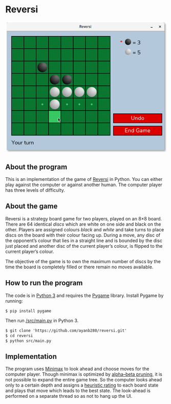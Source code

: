 # Reversi

![A game in progress](/res/screenshot/gameplay.png)


## About the program

This is an implementation of the game of [Reversi](https://en.wikipedia.org/wiki/Reversi)
in Python. You can either play against the computer or against another human.
The computer player has three levels of difficulty.


## About the game

Reversi is a strategy board game for two players, played on an 8×8 board. There
are 64 identical *discs* which are white on one side and black on the other.
Players are assigned colours *black* and *white* and take turns to place discs
on the board with their colour facing up. During a move, any disc of the
opponent’s colour that lies in a straight line and is bounded by the disc just
placed and another disc of the current player’s colour, is flipped to the
current player’s colour. 

The objective of the game is to own the maximum number of discs by the time the
board is completely filled or there remain no moves available.


## How to run the program

The code is in [Python 3](https://www.python.org/) and requires the [Pygame](https://www.pygame.org/)
library. Install Pygame by running:

    $ pip install pygame

Then run [/src/main.py](/src/main.py) in Python 3.

    $ git clone 'https://github.com/ayanb280/reversi.git'
    $ cd reversi
    $ python src/main.py


## Implementation

The program uses [Minimax](https://en.wikipedia.org/wiki/Minimax) to look ahead
and choose moves for the computer player. Though minimax is optimized by
[alpha–beta pruning](https://en.wikipedia.org/wiki/Alpha%E2%80%93beta_pruning),
it is not possible to expand the entire game tree. So the computer looks ahead
only to a certain depth and assigns a [heuristic rating](http://www.mkorman.org/othello.pdf#subsection.2.2)
to each board state and plays that move which leads to the best state. The
look-ahead is performed on a separate thread so as not to hang up the UI.
